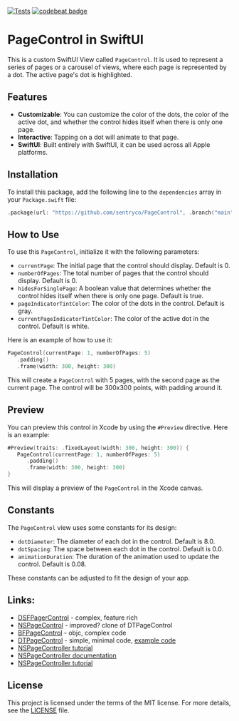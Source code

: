 [![Tests](https://github.com/sentryco/PageControl/actions/workflows/Tests.yml/badge.svg)](https://github.com/sentryco/PageControl/actions/workflows/Tests.yml)
[![codebeat badge](https://codebeat.co/badges/a0b9360c-6049-4e8a-9054-f675d06a8e21)](https://codebeat.co/projects/github-com-sentryco-pagecontrol-main)

# PageControl in SwiftUI

This is a custom SwiftUI View called `PageControl`. It is used to represent a series of pages or a carousel of views, where each page is represented by a dot. The active page's dot is highlighted.

## Features

- **Customizable**: You can customize the color of the dots, the color of the active dot, and whether the control hides itself when there is only one page.
- **Interactive**: Tapping on a dot will animate to that page.
- **SwiftUI**: Built entirely with SwiftUI, it can be used across all Apple platforms.

## Installation

To install this package, add the following line to the `dependencies` array in your `Package.swift` file:

```swift
.package(url: "https://github.com/sentryco/PageControl", .branch("main"))
```

## How to Use

To use this `PageControl`, initialize it with the following parameters:

- `currentPage`: The initial page that the control should display. Default is 0.
- `numberOfPages`: The total number of pages that the control should display. Default is 0.
- `hidesForSinglePage`: A boolean value that determines whether the control hides itself when there is only one page. Default is true.
- `pageIndicatorTintColor`: The color of the dots in the control. Default is gray.
- `currentPageIndicatorTintColor`: The color of the active dot in the control. Default is white.

Here is an example of how to use it:

```swift
PageControl(currentPage: 1, numberOfPages: 5)
   .padding()
   .frame(width: 300, height: 300)
```

This will create a `PageControl` with 5 pages, with the second page as the current page. The control will be 300x300 points, with padding around it.

## Preview

You can preview this control in Xcode by using the `#Preview` directive. Here is an example:

```swift
#Preview(traits: .fixedLayout(width: 300, height: 300)) {
   PageControl(currentPage: 1, numberOfPages: 5)
      .padding()
      .frame(width: 300, height: 300)
}
```

This will display a preview of the `PageControl` in the Xcode canvas.

## Constants

The `PageControl` view uses some constants for its design:

- `dotDiameter`: The diameter of each dot in the control. Default is 8.0.
- `dotSpacing`: The space between each dot in the control. Default is 0.0.
- `animationDuration`: The duration of the animation used to update the control. Default is 0.08.

These constants can be adjusted to fit the design of your app.

## Links:

- [DSFPagerControl](https://github.com/dagronf/DSFPagerControl) - complex, feature rich
- [NSPageControl](https://github.com/nerd0geek1/NSPageControl) - improved? clone of DTPageControl
- [BFPageControl](https://github.com/bfolder/BFPageControl) - objc, complex code
- [DTPageControl](https://github.com/demianturner/DTPageControl) - simple, minimal code, [example code](https://github.com/demianturner/PageControlExample)
- [NSPageController tutorial](http://www.gamesforgeeks.com/2017/03/using-nspagecontroller/)
- [NSPageController documentation](https://developer.apple.com/documentation/appkit/nspagecontroller)
- [NSPageController tutorial](http://www.gamesforgeeks.com/2017/03/using-nspagecontroller/) 

## License

This project is licensed under the terms of the MIT license. For more details, see the [LICENSE](LICENSE) file.
